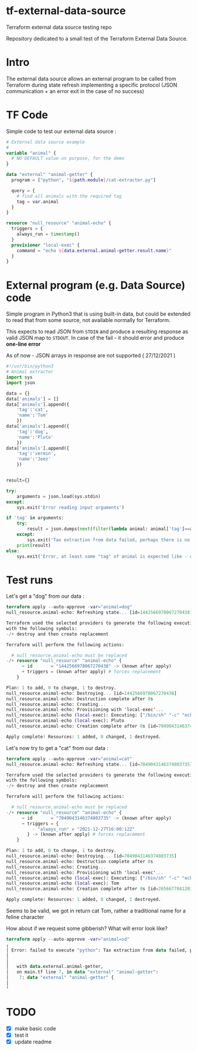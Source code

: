 # tf-external-data-source
Terraform external data source testing repo

Repository dedicated to a small test of the Terraform External Data Source. 

# Intro

The external data source allows an external program to be called from Terraform during state refresh implementing a specific protocol (JSON communication + an error exit in the case of no success)


# TF Code

Simple code to test our external data source : 

```Terraform
# External data source example
#
variable "animal" {
  # NO DEFAULT value on purpose, for the demo
}

data "external" "animal-getter" {
  program = ["python", "${path.module}/cat-extractor.py"]

  query = {
    # find all animals with the required tag
    tag = var.animal
  }
}

resource "null_resource" "animal-echo" {
  triggers = {
    always_run = timestamp()
  }
  provisioner "local-exec" {
    command = "echo ${data.external.animal-getter.result.name}"
  }
}
```

# External program (e.g. Data Source) code

Simple program in Python3 that is using built-in data, but could be extended to read that from some source, not available normally for Terraform.

This expects to read JSON from `STDIN` and produce a resulting response as valid JSON map to `STDOUT`.
In case of the fail - it should error and produce **one-line error**

As of now - JSON arrays in response are not supported ( 27/12/2021 )


```Python
#!/usr/bin/python3
# Animal extractor
import sys
import json

data = {}
data['animals'] = []
data['animals'].append({
    'tag':'cat',
    'name':'Tom'
    })
data['animals'].append({
    'tag':'dog',
    'name':'Pluto'
    })
data['animals'].append({
    'tag':'vermin',
    'name':'Jeez'
    })


result={}

try:
    arguments = json.load(sys.stdin)
except:
    sys.exit('Error reading input arguments')

if 'tag' in arguments:
    try:
        result = json.dumps(next(filter(lambda animal: animal['tag']==arguments['tag'], data['animals'])))
    except:
        sys.exit('Tax extraction from data failed, perhaps there is no such tag : "'+arguments['tag']+'"')
    print(result)
else:
    sys.exit('Error, at least some "tag" of animal is expected like - cat, dog, vermin')
```

# Test runs

Let's get a "dog" from our data : 

```Terraform
terraform apply --auto-approve -var="animal=dog"
null_resource.animal-echo: Refreshing state... [id=1442566978067270438]

Terraform used the selected providers to generate the following execution plan. Resource actions are indicated
with the following symbols:
-/+ destroy and then create replacement

Terraform will perform the following actions:

  # null_resource.animal-echo must be replaced
-/+ resource "null_resource" "animal-echo" {
      ~ id       = "1442566978067270438" -> (known after apply)
      + triggers = (known after apply) # forces replacement
    }

Plan: 1 to add, 0 to change, 1 to destroy.
null_resource.animal-echo: Destroying... [id=1442566978067270438]
null_resource.animal-echo: Destruction complete after 0s
null_resource.animal-echo: Creating...
null_resource.animal-echo: Provisioning with 'local-exec'...
null_resource.animal-echo (local-exec): Executing: ["/bin/sh" "-c" "echo Pluto"]
null_resource.animal-echo (local-exec): Pluto
null_resource.animal-echo: Creation complete after 0s [id=7049043146374803735]

Apply complete! Resources: 1 added, 0 changed, 1 destroyed.
```

Let's now try to get a "cat" from our data : 

```Terraform
terraform apply --auto-approve -var="animal=cat"
null_resource.animal-echo: Refreshing state... [id=7049043146374803735]

Terraform used the selected providers to generate the following execution plan. Resource actions are indicated
with the following symbols:
-/+ destroy and then create replacement

Terraform will perform the following actions:

  # null_resource.animal-echo must be replaced
-/+ resource "null_resource" "animal-echo" {
      ~ id       = "7049043146374803735" -> (known after apply)
      ~ triggers = {
          - "always_run" = "2021-12-27T16:00:12Z"
        } -> (known after apply) # forces replacement
    }

Plan: 1 to add, 0 to change, 1 to destroy.
null_resource.animal-echo: Destroying... [id=7049043146374803735]
null_resource.animal-echo: Destruction complete after 0s
null_resource.animal-echo: Creating...
null_resource.animal-echo: Provisioning with 'local-exec'...
null_resource.animal-echo (local-exec): Executing: ["/bin/sh" "-c" "echo Tom"]
null_resource.animal-echo (local-exec): Tom
null_resource.animal-echo: Creation complete after 0s [id=2656677041203394027]

Apply complete! Resources: 1 added, 0 changed, 1 destroyed.
```

Seems to be valid, we got in return cat Tom, rather a traditional name for a feline character


How about if we request some gibberish? What will error look like? 

```Terraform
terraform apply --auto-approve -var="animal=sd"
╷
│ Error: failed to execute "python": Tax extraction from data failed, perhaps there is no such tag : "sd"
│
│
│   with data.external.animal-getter,
│   on main.tf line 7, in data "external" "animal-getter":
│    7: data "external" "animal-getter" {
│
╵
```




# TODO

- [x] make basic code
- [x] test it
- [x] update readme
